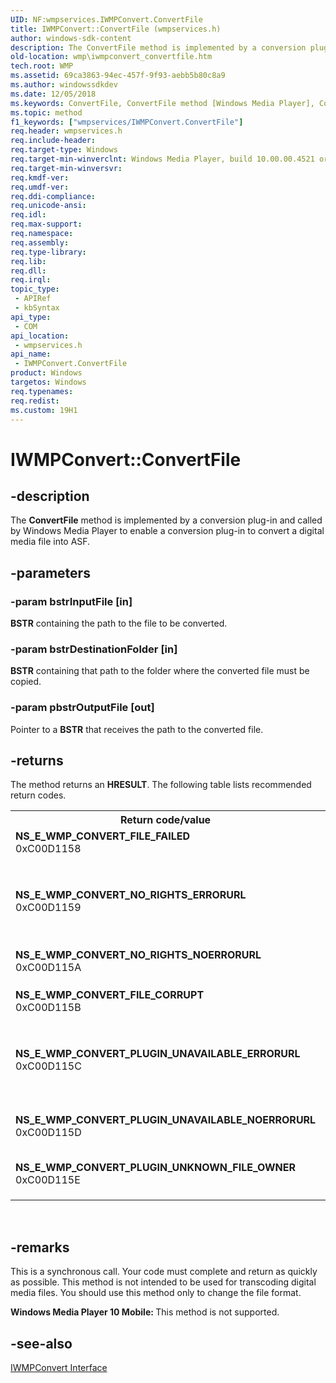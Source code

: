 ```yaml
---
UID: NF:wmpservices.IWMPConvert.ConvertFile
title: IWMPConvert::ConvertFile (wmpservices.h)
author: windows-sdk-content
description: The ConvertFile method is implemented by a conversion plug-in and called by Windows Media Player to enable a conversion plug-in to convert a digital media file into ASF.
old-location: wmp\iwmpconvert_convertfile.htm
tech.root: WMP
ms.assetid: 69ca3863-94ec-457f-9f93-aebb5b80c8a9
ms.author: windowssdkdev
ms.date: 12/05/2018
ms.keywords: ConvertFile, ConvertFile method [Windows Media Player], ConvertFile method [Windows Media Player],IWMPConvert interface, IWMPConvert interface [Windows Media Player],ConvertFile method, IWMPConvert.ConvertFile, IWMPConvert::ConvertFile, IWMPConvertConvertFile, wmp.iwmpconvert_convertfile, wmpservices/IWMPConvert::ConvertFile
ms.topic: method
f1_keywords: ["wmpservices/IWMPConvert.ConvertFile"]
req.header: wmpservices.h
req.include-header: 
req.target-type: Windows
req.target-min-winverclnt: Windows Media Player, build 10.00.00.4521 or later
req.target-min-winversvr: 
req.kmdf-ver: 
req.umdf-ver: 
req.ddi-compliance: 
req.unicode-ansi: 
req.idl: 
req.max-support: 
req.namespace: 
req.assembly: 
req.type-library: 
req.lib: 
req.dll: 
req.irql: 
topic_type:
 - APIRef
 - kbSyntax
api_type:
 - COM
api_location:
 - wmpservices.h
api_name:
 - IWMPConvert.ConvertFile
product: Windows
targetos: Windows
req.typenames: 
req.redist: 
ms.custom: 19H1
---
```


# IWMPConvert::ConvertFile


## -description



The <b>ConvertFile</b> method is implemented by a conversion plug-in and called by Windows Media Player to enable a conversion plug-in to convert a digital media file into ASF.




## -parameters




### -param bstrInputFile [in]

<b>BSTR</b> containing the path to the file to be converted.


### -param bstrDestinationFolder [in]

<b>BSTR</b> containing that path to the folder where the converted file must be copied.


### -param pbstrOutputFile [out]

Pointer to a <b>BSTR</b> that receives the path to the converted file.


## -returns



The method returns an <b>HRESULT</b>. The following table lists recommended return codes.

<table>
<tr>
<th>Return code/value</th>
<th>Description</th>
</tr>
<tr>
<td width="40%">
<dl>
<dt><b>NS_E_WMP_CONVERT_FILE_FAILED</b></dt>
<dt>0xC00D1158</dt>
</dl>
</td>
<td width="60%">
Unspecified failure while converting the file.

</td>
</tr>
<tr>
<td width="40%">
<dl>
<dt><b>NS_E_WMP_CONVERT_NO_RIGHTS_ERRORURL</b></dt>
<dt>0xC00D1159</dt>
</dl>
</td>
<td width="60%">
The license prohibits file conversion. <b>IWMPConvert::GetErrorURL</b> must return the URL of the webpage that describes the issue.

</td>
</tr>
<tr>
<td width="40%">
<dl>
<dt><b>NS_E_WMP_CONVERT_NO_RIGHTS_NOERRORURL</b></dt>
<dt>0xC00D115A</dt>
</dl>
</td>
<td width="60%">
The license prohibits file conversion. There is no error URL available.

</td>
</tr>
<tr>
<td width="40%">
<dl>
<dt><b>NS_E_WMP_CONVERT_FILE_CORRUPT</b></dt>
<dt>0xC00D115B</dt>
</dl>
</td>
<td width="60%">
The specified file is corrupted.

</td>
</tr>
<tr>
<td width="40%">
<dl>
<dt><b>NS_E_WMP_CONVERT_PLUGIN_UNAVAILABLE_ERRORURL</b></dt>
<dt>0xC00D115C</dt>
</dl>
</td>
<td width="60%">
There is an unspecified problem with the plug-in. <b>IWMPConvert::GetErrorURL</b> must return the URL of the webpage where the user can reinstall the plug-in.

</td>
</tr>
<tr>
<td width="40%">
<dl>
<dt><b>NS_E_WMP_CONVERT_PLUGIN_UNAVAILABLE_NOERRORURL</b></dt>
<dt>0xC00D115D</dt>
</dl>
</td>
<td width="60%">
There is an unspecified problem with the plug-in. There is no error URL available.

</td>
</tr>
<tr>
<td width="40%">
<dl>
<dt><b>NS_E_WMP_CONVERT_PLUGIN_UNKNOWN_FILE_OWNER</b></dt>
<dt>0xC00D115E</dt>
</dl>
</td>
<td width="60%">
This conversion plug-in is not the correct one to convert the current file.

</td>
</tr>
</table>
 




## -remarks



This is a synchronous call. Your code must complete and return as quickly as possible. This method is not intended to be used for transcoding digital media files. You should use this method only to change the file format.

<b>Windows Media Player 10 Mobile: </b>This method is not supported.




## -see-also




<a href="https://docs.microsoft.com/windows/desktop/api/wmpservices/nn-wmpservices-iwmpconvert">IWMPConvert Interface</a>
 

 

